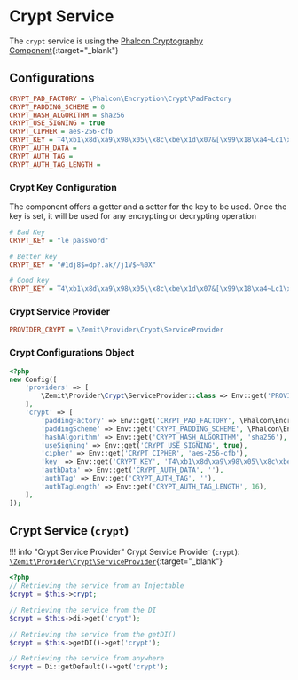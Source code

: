 # Crypt Service

The `crypt` service is using the
[Phalcon Cryptography Component](https://docs.phalcon.io/latest/encryption-crypt/?h=crypt){:target="_blank"}

## Configurations

```ini
CRYPT_PAD_FACTORY = \Phalcon\Encryption\Crypt\PadFactory
CRYPT_PADDING_SCHEME = 0
CRYPT_HASH_ALGORITHM = sha256
CRYPT_USE_SIGNING = true
CRYPT_CIPHER = aes-256-cfb
CRYPT_KEY = T4\xb1\x8d\xa9\x98\x05\\x8c\xbe\x1d\x07&[\x99\x18\xa4~Lc1\xbeW\xb3
CRYPT_AUTH_DATA =
CRYPT_AUTH_TAG =
CRYPT_AUTH_TAG_LENGTH =
```

### Crypt Key Configuration

The component offers a getter and a setter for the key to be used. Once the key is set, it will be used for any
encrypting or decrypting operation

```ini
# Bad Key
CRYPT_KEY = "le password"

# Better key
CRYPT_KEY = "#1dj8$=dp?.ak//j1V$~%0X"

# Good key
CRYPT_KEY = T4\xb1\x8d\xa9\x98\x05\\x8c\xbe\x1d\x07&[\x99\x18\xa4~Lc1\xbeW\xb3
```

### Crypt Service Provider

```ini
PROVIDER_CRYPT = \Zemit\Provider\Crypt\ServiceProvider
```

### Crypt Configurations Object

```php
<?php
new Config([
    'providers' => [
        \Zemit\Provider\Crypt\ServiceProvider::class => Env::get('PROVIDER_CRYPT', \Zemit\Provider\Crypt\ServiceProvider::class),
    ],
    'crypt' => [
        'paddingFactory' => Env::get('CRYPT_PAD_FACTORY', \Phalcon\Encryption\Crypt\PadFactory::class),
        'paddingScheme' => Env::get('CRYPT_PADDING_SCHEME', \Phalcon\Encryption\Crypt::PADDING_DEFAULT),
        'hashAlgorithm' => Env::get('CRYPT_HASH_ALGORITHM', 'sha256'),
        'useSigning' => Env::get('CRYPT_USE_SIGNING', true),
        'cipher' => Env::get('CRYPT_CIPHER', 'aes-256-cfb'),
        'key' => Env::get('CRYPT_KEY', 'T4\xb1\x8d\xa9\x98\x05\\x8c\xbe\x1d\x07&[\x99\x18\xa4~Lc1\xbeW\xb3'),
        'authData' => Env::get('CRYPT_AUTH_DATA', ''),
        'authTag' => Env::get('CRYPT_AUTH_TAG', ''),
        'authTagLength' => Env::get('CRYPT_AUTH_TAG_LENGTH', 16),
    ],
]);
```

## Crypt Service (`crypt`)

!!! info "Crypt Service Provider"
    Crypt Service Provider (`crypt`):
    [`\Zemit\Provider\Crypt\ServiceProvider`](https://github.com/zemit-cms/core/blob/master/src/Provider/Crypt/ServiceProvider.php){:target="_blank"}

```php
<?php
// Retrieving the service from an Injectable
$crypt = $this->crypt;

// Retrieving the service from the DI
$crypt = $this->di->get('crypt');

// Retrieving the service from the getDI()
$crypt = $this->getDI()->get('crypt');

// Retrieving the service from anywhere
$crypt = Di::getDefault()->get('crypt');
```
